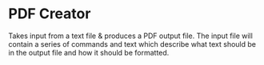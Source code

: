 # PDF Creator
Takes input from a text file &amp; produces a PDF output file. The input file will contain a series of commands and text which describe what text should be in
the output file and how it should be formatted.

